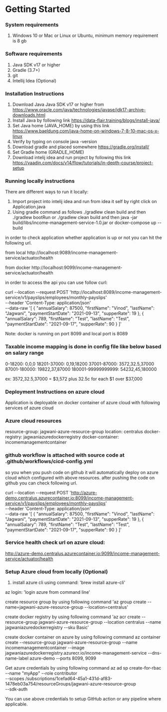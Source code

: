 # Getting Started

### System requirements

1.  Windows 10 or Mac or Linux or Ubuntu, minimum memory requirement is 8 gb

### Software requirements
1. Java SDK v17 or higher
2. Gradle (3.7+)
3. git
4. Intellij Idea (Optional)

### Installation Instructions

1. Download Java Java SDK v17 or higher from https://www.oracle.com/java/technologies/javase/jdk17-archive-downloads.html
2. Install Java by following link https://data-flair.training/blogs/install-java/
3. Set Java home (JAVA_HOME) by using this link https://www.baeldung.com/java-home-on-windows-7-8-10-mac-os-x-linux
4. Verify by typing on console java -version
5. Download gradle and placed somewhere https://gradle.org/install/
6. Set Gradle home (GRADLE_HOME)
8. Download intelij idea and run project by following this link https://vaadin.com/docs/v14/flow/tutorials/in-depth-course/project-setup

### Running locally instructions

There are different ways to run it locally:

1. Import project into intelij idea and run from idea it self by right click on Application.java
2. Using gradle command as follows
   ./gradlew clean build and then ./gradlew bootRun
or
   ./gradlew clean build and then java -jar build/libs/income-management-service-1.0.jar
or  docker-compose up --build

in order to check application whether application is up or not you can hit the following url.

from local
http://localhost:9089/income-management-service/actuator/health

from docker
http://localhost:9099/income-management-service/actuator/health

in order to access the api you can use follow curl:

curl --location --request POST 'http://localhost:8089/income-management-service/v1/payslips/employees/monthly-payslips' \
--header 'Content-Type: application/json' \
--data-raw '[
{
"annualSalary": 87500,
"firstName": "Vinod",
"lastName": "Jagwani",
"paymentStartDate": "2021-09-13",
"supperRate": 19
},
{
"annualSalary": 789,
"firstName": "Test",
"lastName": "Test",
"paymentStartDate": "2021-09-17",
"supperRate": 90
}
]'

Note: docker is running on port 8099 and local port is 8089


### Taxable income mapping is done in config file like below based on salary range

0-18200: 0,0,0
18201-37000: 0,19,18200
37001-87000: 3572,32.5,37000
87001-180000: 19822,37,87000
180001-99999999999: 54232,45,180000

ex: 3572,32.5,37000 = $3,572 plus 32.5c for each $1 over $37,000

### Deployment Instructions on azure cloud

Application is deployable on docker container of azure cloud with following services of azure cloud

### Azure cloud resources
resource-group: jagwani-azure-resource-group
location: centralus
docker-registry: jagwaniazuredockerregistry
docker-container: incomemanagementcontainer

### github workflow is attached with source code at .github/workflows/cicd-config.yml
so you when you push code on github it will automatically deploy on azure cloud which configured with above resources.
after pushing the code on github you can check following url.


curl --location --request POST 'http://azure-demo.centralus.azurecontainer.io:8099/income-management-service/v1/payslips/employees/monthly-payslips' \
--header 'Content-Type: application/json' \
--data-raw '[
{
"annualSalary": 87500,
"firstName": "Vinod",
"lastName": "Jagwani",
"paymentStartDate": "2021-09-13",
"supperRate": 19
},
{
"annualSalary": 789,
"firstName": "Test",
"lastName": "Test",
"paymentStartDate": "2021-09-17",
"supperRate": 90
}
]'

### Service health check url on azure cloud:
http://azure-demo.centralus.azurecontainer.io:9099/income-management-service/actuator/health


### Setup Azure cloud from locally (Optional)

1. install azure cli using command: 'brew install azure-cli'

az login: 'login azure from command line'

create resource group by using following command 
'az group create --name=jagwani-azure-resource-group --location=centralus'

create docker registry by using following command 
'az acr create --resource-group jagwani-azure-resource-group --location centralus --name jagwaniazuredockerregistry --sku Basic'

create docker container on azure by using following command
az container create --resource-group jagwani-azure-resource-group --name incomemanagementcontainer --image jagwaniazuredockerregistry.azurecr.io/income-management-service --dns-name-label azure-demo --ports 8099, 9099

Get azure credentials by using following command
az ad sp create-for-rbac --name "myApp" --role contributor \
--scopes /subscriptions/1cefad64-45a1-431d-af83-1478eb03a754/resourceGroups/jagwani-azure-resource-group \
--sdk-auth

You can use above credentials to setup GitHub action or any pipeline where applicable.


